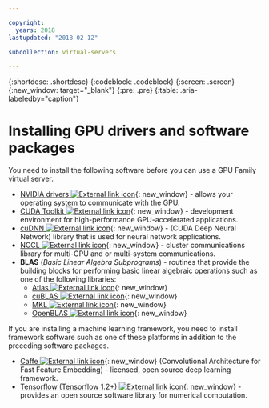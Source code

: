 ```yaml
---

copyright:
  years: 2018
lastupdated: "2018-02-12"

subcollection: virtual-servers

---
```


{:shortdesc: .shortdesc}
{:codeblock: .codeblock}
{:screen: .screen}
{:new_window: target="_blank"}
{:pre: .pre}
{:table: .aria-labeledby="caption"}

# Installing GPU drivers and software packages
You need to install the following software before you can use a GPU Family virtual server.
* [NVIDIA drivers ![External link icon](../icons/launch-glyph.svg "External link icon")](http://www.nvidia.com/drivers){: new_window} - allows your operating system to communicate with the GPU.
* [CUDA Toolkit ![External link icon](../icons/launch-glyph.svg "External link icon")](https://docs.nvidia.com/cuda/){: new_window} - development environment for high-performance GPU-accelerated applications.
* [cuDNN ![External link icon](../icons/launch-glyph.svg "External link icon")](https://developer.nvidia.com/cudnn){: new_window} - (CUDA Deep Neural Network) library that is used for neural network applications.
* [NCCL ![External link icon](../icons/launch-glyph.svg "External link icon")](http://docs.nvidia.com/deeplearning/sdk/nccl-install-guide/index.html){: new_window} - cluster communications library for multi-GPU and or multi-system communications.
* **BLAS** (_Basic Linear Algebra Subprograms_) - routines that provide the building blocks for performing basic linear algebraic operations such as one of the following libraries:
  - [Atlas ![External link icon](../icons/launch-glyph.svg "External link icon")](http://math-atlas.sourceforge.net/atlas_install/){: new_window}
  - [cuBLAS ![External link icon](../icons/launch-glyph.svg "External link icon")](https://developer.nvidia.com/cublas){: new_window}
  - [MKL ![External link icon](../icons/launch-glyph.svg "External link icon")](https://software.intel.com/en-us/mkl-developer-reference-c-blas-and-sparse-blas-routines){: new_window}
  - [OpenBLAS ![External link icon](../icons/launch-glyph.svg "External link icon")](http://www.openblas.net/){: new_window}

If you are installing a machine learning framework, you need to install framework software such as one of these platforms in addition to the preceding software packages.
* [Caffe ![External link icon](../icons/launch-glyph.svg "External link icon")](https://www.nvidia.com/en-us/data-center/gpu-accelerated-applications/caffe/){: new_window} (Convolutional Architecture for Fast Feature Embedding) - licensed, open source deep learning framework.
* [Tensorflow (Tensorflow 1.2+) ![External link icon](../icons/launch-glyph.svg "External link icon")](https://www.tensorflow.org/install/){: new_window} - provides an open source software library for numerical computation.
